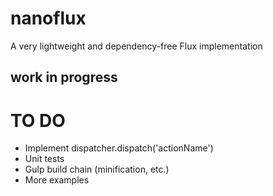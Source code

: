 # nanoflux

A very lightweight and dependency-free Flux implementation


## work in progress

# TO DO

- Implement dispatcher.dispatch('actionName')
- Unit tests
- Gulp build chain (minification, etc.)
- More examples

